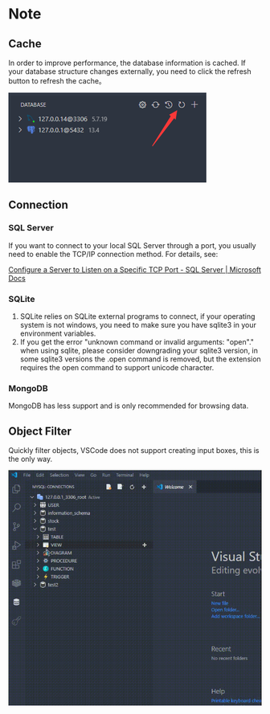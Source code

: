# Note

## Cache

In order to improve performance, the database information is cached. If your database structure changes externally, you need to click the refresh button to refresh the cache。

![img](images/1638342622208.png)

## Connection

### SQL Server

If you want to connect to your local SQL Server through a port, you usually need to enable the TCP/IP connection method. For details, see:

[Configure a Server to Listen on a Specific TCP Port - SQL Server | Microsoft Docs](https://docs.microsoft.com/en-us/sql/database-engine/configure-windows/configure-a-server-to-listen-on-a-specific-tcp-port?view=sql-server-ver15#SSMSProcedure)

### SQLite

1. SQLite relies on SQLite external programs to connect, if your operating system is not windows, you need to make sure you have sqlite3 in your environment variables.
2. If you get the error "unknown command or invalid arguments: "open"." when using sqlite, please consider downgrading your sqlite3 version, in some sqlite3 versions the .open command is removed, but the extension requires the open command to support unicode character.

### MongoDB

MongoDB has less support and is only recommended for browsing data.

## Object Filter

Quickly filter objects, VSCode does not support creating input boxes, this is the only way.

![filter](images/filter.gif)
